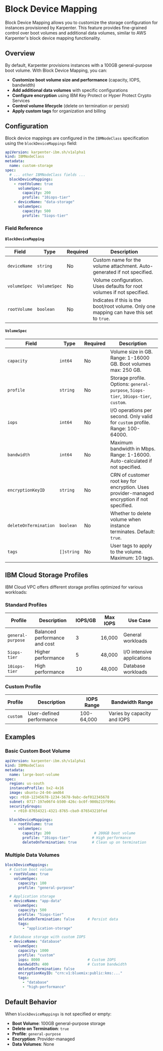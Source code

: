 # Block Device Mapping

Block Device Mapping allows you to customize the storage configuration for instances provisioned by Karpenter. This feature provides fine-grained control over boot volumes and additional data volumes, similar to AWS Karpenter's block device mapping functionality.

## Overview

By default, Karpenter provisions instances with a 100GB general-purpose boot volume. With Block Device Mapping, you can:

- **Customize boot volume size and performance** (capacity, IOPS, bandwidth)
- **Add additional data volumes** with specific configurations
- **Configure encryption** using IBM Key Protect or Hyper Protect Crypto Services
- **Control volume lifecycle** (delete on termination or persist)
- **Apply custom tags** for organization and billing

## Configuration

Block device mappings are configured in the `IBMNodeClass` specification using the `blockDeviceMappings` field:

```yaml
apiVersion: karpenter-ibm.sh/v1alpha1
kind: IBMNodeClass
metadata:
  name: custom-storage
spec:
  # ... other IBMNodeClass fields ...
  blockDeviceMappings:
    - rootVolume: true
      volumeSpec:
        capacity: 200
        profile: "10iops-tier"
    - deviceName: "data-storage"
      volumeSpec:
        capacity: 500
        profile: "5iops-tier"
```

### Field Reference

#### `BlockDeviceMapping`

| Field | Type | Required | Description |
|-------|------|----------|-------------|
| `deviceName` | `string` | No | Custom name for the volume attachment. Auto-generated if not specified. |
| `volumeSpec` | `VolumeSpec` | No | Volume configuration. Uses defaults for root volumes if not specified. |
| `rootVolume` | `boolean` | No | Indicates if this is the boot/root volume. Only one mapping can have this set to `true`. |

#### `VolumeSpec`

| Field | Type | Required | Description |
|-------|------|----------|-------------|
| `capacity` | `int64` | No | Volume size in GB. Range: 1-16000 GB. Boot volumes max: 250 GB. |
| `profile` | `string` | No | Storage profile. Options: `general-purpose`, `5iops-tier`, `10iops-tier`, `custom`. |
| `iops` | `int64` | No | I/O operations per second. Only valid for `custom` profile. Range: 100-64000. |
| `bandwidth` | `int64` | No | Maximum bandwidth in Mbps. Range: 1-16000. Auto-calculated if not specified. |
| `encryptionKeyID` | `string` | No | CRN of customer root key for encryption. Uses provider-managed encryption if not specified. |
| `deleteOnTermination` | `boolean` | No | Whether to delete volume when instance terminates. Default: `true`. |
| `tags` | `[]string` | No | User tags to apply to the volume. Maximum: 10 tags. |

## IBM Cloud Storage Profiles

IBM Cloud VPC offers different storage profiles optimized for various workloads:

### Standard Profiles

| Profile | Description | IOPS/GB | Max IOPS | Use Case |
|---------|-------------|---------|----------|----------|
| `general-purpose` | Balanced performance and cost | 3 | 16,000 | General workloads |
| `5iops-tier` | Higher performance | 5 | 48,000 | I/O intensive applications |
| `10iops-tier` | High performance | 10 | 48,000 | Database workloads |

### Custom Profile

| Profile | Description | IOPS Range | Bandwidth Range |
|---------|-------------|------------|-----------------|
| `custom` | User-defined performance | 100-64,000 | Varies by capacity and IOPS |

## Examples

### Basic Custom Boot Volume

```yaml
apiVersion: karpenter-ibm.sh/v1alpha1
kind: IBMNodeClass
metadata:
  name: large-boot-volume
spec:
  region: us-south
  instanceProfile: bx2-4x16
  image: ubuntu-24-04-amd64
  vpc: r010-12345678-1234-5678-9abc-def012345678
  subnet: 0717-197e06f4-b500-426c-bc0f-900b215f996c
  securityGroups:
    - r010-87654321-4321-8765-cba9-876543210fed

  blockDeviceMappings:
    - rootVolume: true
      volumeSpec:
        capacity: 200                    # 200GB boot volume
        profile: "10iops-tier"          # High performance
        deleteOnTermination: true       # Clean up on termination
```

### Multiple Data Volumes

```yaml
blockDeviceMappings:
  # Custom boot volume
  - rootVolume: true
    volumeSpec:
      capacity: 100
      profile: "general-purpose"

  # Application storage
  - deviceName: "app-data"
    volumeSpec:
      capacity: 500
      profile: "5iops-tier"
      deleteOnTermination: false      # Persist data
      tags:
        - "application-storage"

  # Database storage with custom IOPS
  - deviceName: "database"
    volumeSpec:
      capacity: 1000
      profile: "custom"
      iops: 8000                      # Custom IOPS
      bandwidth: 400                  # Custom bandwidth
      deleteOnTermination: false
      encryptionKeyID: "crn:v1:bluemix:public:kms:..."
      tags:
        - "database"
        - "high-performance"
```

## Default Behavior

When `blockDeviceMappings` is not specified or empty:

- **Boot Volume**: 100GB general-purpose storage
- **Delete on Termination**: `true`
- **Profile**: `general-purpose`
- **Encryption**: Provider-managed
- **Data Volumes**: None
